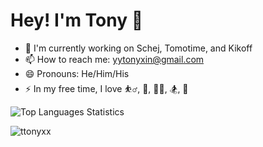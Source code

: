 # Hey! I'm **Tony** 👋

- 🔭 I'm currently working on Schej, Tomotime, and Kikoff
- 📫 How to reach me: yytonyxin@gmail.com
- 😄 Pronouns: He/Him/His
- ⚡ In my free time, I love ⛹️‍♂️, 🧗, 👨‍💻, 🏂, 🐐

<!--![ttonyxx's GitHub stats](https://github-readme-stats.vercel.app/api?username=ttonyxx&show_icons=true&theme=dark&count_private=true)-->

![Top Languages Statistics](https://github-readme-stats.vercel.app/api/top-langs/?username=ttonyxx&theme=dark) 

<img src="https://komarev.com/ghpvc/?username=ttonyxx" alt="ttonyxx" /> </p>

<!--
**TtonyxX/TtonyxX** is a ✨ _special_ ✨ repository because its `README.md` (this file) appears on your GitHub profile.

Here are some ideas to get you started:

- 🔭 I’m currently working on ...
- 🌱 I’m currently learning ...
- 👯 I’m looking to collaborate on ...
- 🤔 I’m looking for help with ...
- 💬 Ask me about ...
- 📫 How to reach me: ...
- 😄 Pronouns: ...
- ⚡ Fun fact: ...
-->
